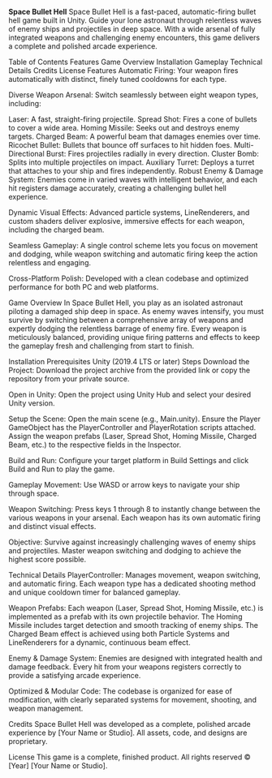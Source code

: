 **Space Bullet Hell**
Space Bullet Hell is a fast-paced, automatic-firing bullet hell game built in Unity. Guide your lone astronaut through relentless waves of enemy ships and projectiles in deep space. With a wide arsenal of fully integrated weapons and challenging enemy encounters, this game delivers a complete and polished arcade experience.

Table of Contents
Features
Game Overview
Installation
Gameplay
Technical Details
Credits
License
Features
Automatic Firing:
Your weapon fires automatically with distinct, finely tuned cooldowns for each type.

Diverse Weapon Arsenal:
Switch seamlessly between eight weapon types, including:

Laser: A fast, straight-firing projectile.
Spread Shot: Fires a cone of bullets to cover a wide area.
Homing Missile: Seeks out and destroys enemy targets.
Charged Beam: A powerful beam that damages enemies over time.
Ricochet Bullet: Bullets that bounce off surfaces to hit hidden foes.
Multi-Directional Burst: Fires projectiles radially in every direction.
Cluster Bomb: Splits into multiple projectiles on impact.
Auxiliary Turret: Deploys a turret that attaches to your ship and fires independently.
Robust Enemy & Damage System:
Enemies come in varied waves with intelligent behavior, and each hit registers damage accurately, creating a challenging bullet hell experience.

Dynamic Visual Effects:
Advanced particle systems, LineRenderers, and custom shaders deliver explosive, immersive effects for each weapon, including the charged beam.

Seamless Gameplay:
A single control scheme lets you focus on movement and dodging, while weapon switching and automatic firing keep the action relentless and engaging.

Cross-Platform Polish:
Developed with a clean codebase and optimized performance for both PC and web platforms.

Game Overview
In Space Bullet Hell, you play as an isolated astronaut piloting a damaged ship deep in space. As enemy waves intensify, you must survive by switching between a comprehensive array of weapons and expertly dodging the relentless barrage of enemy fire. Every weapon is meticulously balanced, providing unique firing patterns and effects to keep the gameplay fresh and challenging from start to finish.

Installation
Prerequisites
Unity (2019.4 LTS or later)
Steps
Download the Project:
Download the project archive from the provided link or copy the repository from your private source.

Open in Unity:
Open the project using Unity Hub and select your desired Unity version.

Setup the Scene:
Open the main scene (e.g., Main.unity).
Ensure the Player GameObject has the PlayerController and PlayerRotation scripts attached.
Assign the weapon prefabs (Laser, Spread Shot, Homing Missile, Charged Beam, etc.) to the respective fields in the Inspector.

Build and Run:
Configure your target platform in Build Settings and click Build and Run to play the game.

Gameplay
Movement:
Use WASD or arrow keys to navigate your ship through space.

Weapon Switching:
Press keys 1 through 8 to instantly change between the various weapons in your arsenal.
Each weapon has its own automatic firing and distinct visual effects.

Objective:
Survive against increasingly challenging waves of enemy ships and projectiles. Master weapon switching and dodging to achieve the highest score possible.

Technical Details
PlayerController:
Manages movement, weapon switching, and automatic firing. Each weapon type has a dedicated shooting method and unique cooldown timer for balanced gameplay.

Weapon Prefabs:
Each weapon (Laser, Spread Shot, Homing Missile, etc.) is implemented as a prefab with its own projectile behavior.
The Homing Missile includes target detection and smooth tracking of enemy ships.
The Charged Beam effect is achieved using both Particle Systems and LineRenderers for a dynamic, continuous beam effect.

Enemy & Damage System:
Enemies are designed with integrated health and damage feedback. Every hit from your weapons registers correctly to provide a satisfying arcade experience.

Optimized & Modular Code:
The codebase is organized for ease of modification, with clearly separated systems for movement, shooting, and weapon management.

Credits
Space Bullet Hell was developed as a complete, polished arcade experience by [Your Name or Studio]. All assets, code, and designs are proprietary.

License
This game is a complete, finished product. All rights reserved © [Year] [Your Name or Studio].

